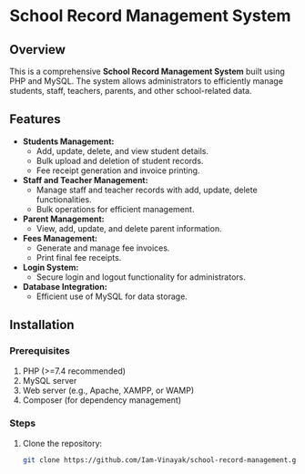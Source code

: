 # School Record Management System

## Overview
This is a comprehensive **School Record Management System** built using PHP and MySQL. The system allows administrators to efficiently manage students, staff, teachers, parents, and other school-related data.

## Features
- **Students Management:**
  - Add, update, delete, and view student details.
  - Bulk upload and deletion of student records.
  - Fee receipt generation and invoice printing.
- **Staff and Teacher Management:**
  - Manage staff and teacher records with add, update, delete functionalities.
  - Bulk operations for efficient management.
- **Parent Management:**
  - View, add, update, and delete parent information.
- **Fees Management:**
  - Generate and manage fee invoices.
  - Print final fee receipts.
- **Login System:**
  - Secure login and logout functionality for administrators.
- **Database Integration:**
  - Efficient use of MySQL for data storage.

## Installation

### Prerequisites
1. PHP (>=7.4 recommended)
2. MySQL server
3. Web server (e.g., Apache, XAMPP, or WAMP)
4. Composer (for dependency management)

### Steps
1. Clone the repository:
   ```bash
   git clone https://github.com/Iam-Vinayak/school-record-management.git
